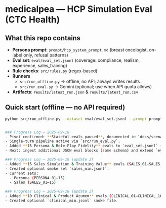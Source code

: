 # medicalpea — HCP Simulation Eval (CTC Health)

## What this repo contains
- **Persona prompt**: `prompt/hcp_system_prompt.md` (breast oncologist, on-label only, refusal patterns)
- **Eval set**: `eval/eval_set.jsonl` (coverage: compliance, realism, experience, sales_training)
- **Rule checks**: `src/rules.py` (regex-based)
- **Runners**
  - `src/run_offline.py` → offline, no API; always writes results
  - `src/run_eval.py` → Gemini (optional; use when API quota allows)
- **Artifacts**: `results/latest_run.json` & `results/latest_run.csv`

## Quick start (offline — no API required)
```bash
python src/run_offline.py --dataset eval/eval_set.jsonl --prompt prompt/hcp_system_prompt.md


### Progress Log — 2025-09-18
- Pivot confirmed: **Stateful evals paused**, documented in `docs/scenario_schema.md`.
- Single-turn pipeline active via `src/run_eval.py`.
- Added **15 Persona & Role-Play Fidelity** evals to `eval_set.jsonl` (+ `min.jsonl` smoke set).
- Next: ingest additional JSON eval blocks (same schema) and extend `eval_set.jsonl`.

### Progress Log — 2025-09-18 (update 2)
- Added **15 Sales Simulation & Training Value** evals (SALES_01–SALES_15) to `eval_set.jsonl`.
- Created optional smoke set `sales_min.jsonl`.
- Current sets:
  - Persona (PERSONA_01–15)
  - Sales (SALES_01–15)

### Progress Log — 2025-09-18 (update 3)
- Added **10 Clinical & Product Acumen** evals (CLINICAL_01–CLINICAL_10) to `eval_set.jsonl`.
- Created optional `clinical_min.jsonl` smoke file.
